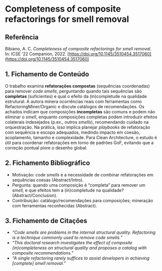 # Completeness of composite refactorings for smell removal

## Referência

Bibiano, A. C. *Completeness of composite refactorings for smell removal*. In: ICSE ’22 Companion, 2022. [https://doi.org/10.1145/3510454.3517060](https://doi.org/10.1145/3510454.3517060)

## 1. Fichamento de Conteúdo

O trabalho examina **refatorações compostas** (sequências coordenadas) para remover *code smells*, perguntando quando tais sequências são **completas** (suficientes) e qual o efeito da (in)completude na qualidade estrutural. A autora minera ocorrências reais com ferramentas como RefactoringMiner/Organic e discute catálogos de recomendações. Os achados indicam que composições **incompletas** são comuns e podem não eliminar o *smell*, enquanto composições completas podem introduzir efeitos colaterais indesejados (p.ex., outros *smells*), recomendando cuidado na orquestração. Na prática, isso implica planejar *playbooks* de refatoração com sequência e escopo adequados, medindo impacto em coesão, acoplamento, tamanho e complexidade. Para Clean Architecture, o estudo é útil para coordenar refatorações em torno de padrões GoF, evitando que a correção pontual piore o desenho global.

## 2. Fichamento Bibliográfico
* Motivação: *code smells* e a necessidade de combinar refatorações em sequências coesas (Abstract/Intro).
* Pergunta: quando uma composição é “completa” para remover um *smell*, e que efeitos tem a (in)completude na qualidade? (Abstract/Conclusion).
* Contribuição: catálogo/recomendações para composições; mineração com ferramentas reconhecidas (Abstract).

## 3. Fichamento de Citações
* _“Code smells are problems in the internal structural quality. Refactoring is a technique commonly used to remove code smells.”_
* _“This doctoral research investigates the effect of composite (in)completeness on structural quality and proposes a catalog with composite recommendations.”_
* _“A single refactoring rarely suffices to assist developers in achieving \[complete] smell removal.”_
